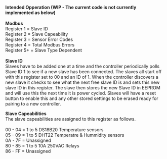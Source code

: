 **Intended Opperation (WIP - The current code is not currently implemented as below)**<br />
<br />
**Modbus**<br />
Register 1 = Slave ID<br />
Register 2 = Slave Capeability<br />
Register 3 = Sensor Error Codes<br />
Register 4 = Total Modbus Errors<br />
Register 5+ = Slave Type Dependent<br />
<br />
**Slave ID**<br />
Slaves have to be added one at a time and the controller periodically polls Slave ID 1 to see if a new slave has been connected. The slaves all start off with this register set to 00 and an ID of 1. When the controller discovers a new slave it checks to see what the next free slave ID is and sets this new slave ID in this register. The slave then stores the new Slave ID in EEPROM and will use this the next time it is power cycled.  Slaves will have a reset button to enable this and any other stored settings to be erased ready for pairing to a new controller.

**Slave Capeabilities**<br />
The slave capeabilities are assigned to this register as follows. <br />
<br />
00 - 04 =  1 to 5 DS18B20 Temperature sensors<br />
05 - 09 =  1 to 5 DHT22 Temperatre & Hummidity sensors<br />
0A - 7F =  Unassigned<br />
80 - 85 =  1 to 5 10A 250VAC Relays<br />
86 - FF =  Unassigned<br />
